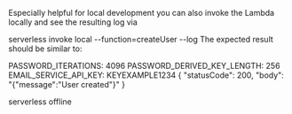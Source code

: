 Especially helpful for local development you can also invoke the Lambda locally and see the resulting log via

serverless invoke local --function=createUser --log
The expected result should be similar to:

PASSWORD_ITERATIONS: 4096
PASSWORD_DERIVED_KEY_LENGTH: 256
EMAIL_SERVICE_API_KEY: KEYEXAMPLE1234
{
"statusCode": 200,
"body": "{\"message\":\"User created\"}"
}

serverless offline
